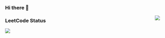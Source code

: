 ### Hi there 👋

<!--
**RogeWood/RogeWood** is a ✨ _special_ ✨ repository because its `README.md` (this file) appears on your GitHub profile.

Here are some ideas to get you started:

- 🔭 I’m currently working on ...
- 🌱 I’m currently learning ...
- 👯 I’m looking to collaborate on ...
- 🤔 I’m looking for help with ...
- 💬 Ask me about ...
- 📫 How to reach me: ...
- 😄 Pronouns: ...
- ⚡ Fun fact: ...
-->
<img align="right" src="https://github-readme-stats.vercel.app/api?username=RogeWood&show_icons=true&icon_color=CE1D2D&text_color=718096&bg_color=ffffff&hide_title=true" />

### LeetCode Status
![](https://leetcard.jacoblin.cool/jacoblincool?ext=activity)
